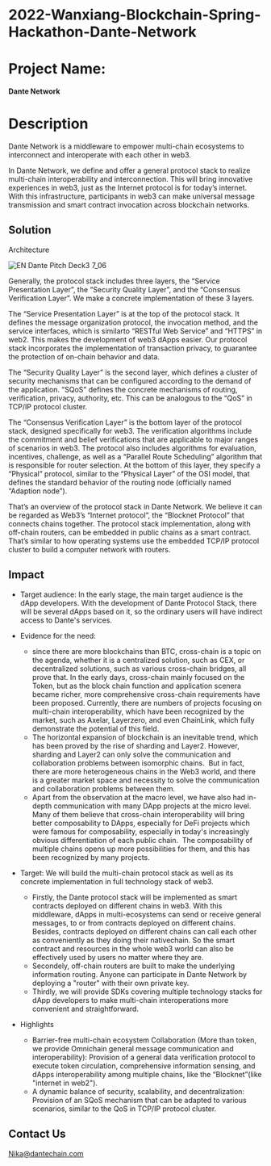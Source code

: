 # 2022-Wanxiang-Blockchain-Spring-Hackathon-Dante-Network

# Project Name: 
**Dante Network**

# Description
Dante Network is a middleware to empower multi-chain ecosystems to interconnect and interoperate with each other in web3.

In Dante Network, we define and offer a general protocol stack to realize multi-chain interoperability and interconnection. This will bring innovative experiences in web3, just as the Internet protocol is for today’s internet. With this infrastructure, participants in web3 can make universal message transmission and smart contract invocation across blockchain networks.

## Solution
Architecture

![EN Dante Pitch Deck3 7_06](https://user-images.githubusercontent.com/83746881/168860802-93bd20df-c157-4414-8663-adc7107a1699.jpg)

Generally, the protocol stack includes three layers, the “Service Presentation Layer”, the “Security Quality Layer”, and the “Consensus Verification Layer”. We make a concrete implementation of these 3 layers.

The “Service Presentation Layer” is at the top of the protocol stack. It defines the message organization protocol, the invocation method, and the service interfaces, which is similarto “RESTful Web Service” and “HTTPS” in web2. This makes the development of web3 dApps easier. Our protocol stack incorporates the implementation of transaction privacy, to guarantee the protection of on-chain behavior and data.

The “Security Quality Layer” is the second layer, which defines a cluster of security mechanisms that can be configured according to the demand of the application. “SQoS” defines the concrete mechanisms of routing, verification, privacy, authority, etc. This can be analogous to the “QoS” in TCP/IP protocol cluster.

The “Consensus Verification Layer” is the bottom layer of the protocol stack, designed specifically for web3. The verification algorithms include the commitment and belief verifications that are applicable to major  ranges of scenarios in web3. The protocol also includes algorithms for evaluation, incentives, challenge, as well as a “Parallel Route Scheduling” algorithm that is responsible for router selection. At the bottom of this layer, they specify a “Physical” protocol, similar to the “Physical Layer” of the OSI model,  that defines the standard behavior of the routing node (officially named “Adaption node”).

That’s an overview of the protocol stack in Dante Network. We believe it can be regarded as Web3’s  “Internet protocol”, the “Blocknet Protocol” that connects chains together. The protocol stack implementation, along with off-chain routers,  can be embedded in public chains as a smart contract. That’s similar to how operating systems use the embedded TCP/IP protocol cluster to build a computer network with routers.

## Impact
* Target audience: In the early stage, the main target audience is the dApp developers. With the development of Dante Protocol Stack, there will be several dApps based on it, so the ordinary users will have indirect access to Dante's services.
* Evidence for the need: 
    * since there are more blockchains than BTC, cross-chain is a topic on the agenda, whether it is a centralized solution, such as CEX, or decentralized solutions, such as various cross-chain bridges, all prove that. In the early days, cross-chain mainly focused on the Token, but as the block chain function and application scenera became richer, more comprehensive cross-chain requirements have been proposed. Currently, there are numbers of projects focusing on multi-chain interoperability, which have been recognized by the market, such as Axelar, Layerzero, and even ChainLink, which fully demonstrate the potential of this field.  
    * The horizontal expansion of blockchain is an inevitable trend, which has been proved by the rise of sharding and Layer2. However, sharding and Layer2 can only solve the communication and collaboration problems between isomorphic chains.  But in fact, there are more heterogeneous chains in the Web3 world, and there is a greater market space and necessity to solve the communication and collaboration problems between them.  
    * Apart from the observation at the macro level, we have also had in-depth communication with many DApp projects at the micro level. Many of them believe that cross-chain interoperability will bring better composability to DApps, especially for DeFi projects which were famous for composability, especially in today's increasingly obvious differentiation of each public chain.  The composability of multiple chains opens up more possibilities for them, and this has been recognized by many projects. 

* Target: We will build the multi-chain protocol stack as well as its concrete implementation in full technology stack of web3.
    * Firstly, the Dante protocol stack will be implemented as smart contracts deployed on different chains in web3. With this middleware, dApps in multi-ecosystems can send or receive general messages, to or from contracts deployed on different chains. Besides, contracts deployed on different chains can call each other as conveniently as they doing their nativechain. So the smart contract and resources in the whole web3 world can also be effectively used by users no matter where they are.
    * Secondely, off-chain routers are built to make the underlying information routing. Anyone can participate in Dante Network by deploying a "router" with their own private key.
    * Thirdly, we will provide SDKs covering multiple technology stacks for dApp developers to make multi-chain interoperations more convenient and straightforward.
* Highlights
    * Barrier-free multi-chain ecosystem Collaboration (More than token, we provide Omnichain general message communication and interoperability): Provision of a general data verification protocol to execute token circulation, comprehensive information sensing, and dApps interoperability among multiple chains, like the “Blocknet”(like "internet in web2").
    * A dynamic balance of security, scalability, and decentralization: Provision of an SQoS mechanism that can be adapted to various scenarios, similar to the QoS in TCP/IP protocol cluster.

## Contact Us

Nika@dantechain.com
